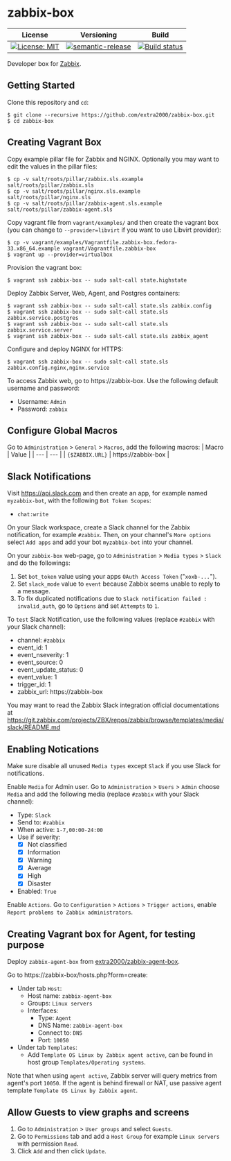 # zabbix-box

| License | Versioning | Build |
| ------- | ---------- | ----- |
| [![License: MIT](https://img.shields.io/badge/License-MIT-yellow.svg)](https://opensource.org/licenses/MIT) | [![semantic-release](https://img.shields.io/badge/%20%20%F0%9F%93%A6%F0%9F%9A%80-semantic--release-e10079.svg)](https://github.com/semantic-release/semantic-release) | [![Build status](https://ci.appveyor.com/api/projects/status/fsr74lorx5h1ht58/branch/master?svg=true)](https://ci.appveyor.com/project/nikAizuddin/zabbix-box/branch/master) |

Developer box for [Zabbix](https://github.com/zabbix/zabbix).


## Getting Started

Clone this repository and `cd`:
```
$ git clone --recursive https://github.com/extra2000/zabbix-box.git
$ cd zabbix-box
```


## Creating Vagrant Box

Copy example pillar file for Zabbix and NGINX. Optionally you may want to edit the values in the pillar files:
```
$ cp -v salt/roots/pillar/zabbix.sls.example salt/roots/pillar/zabbix.sls
$ cp -v salt/roots/pillar/nginx.sls.example salt/roots/pillar/nginx.sls
$ cp -v salt/roots/pillar/zabbix-agent.sls.example salt/roots/pillar/zabbix-agent.sls
```

Copy vagrant file from `vagrant/examples/` and then create the vagrant box (you can change to `--provider=libvirt` if you want to use Libvirt provider):
```
$ cp -v vagrant/examples/Vagrantfile.zabbix-box.fedora-33.x86_64.example vagrant/Vagrantfile.zabbix-box
$ vagrant up --provider=virtualbox
```

Provision the vagrant box:
```
$ vagrant ssh zabbix-box -- sudo salt-call state.highstate
```

Deploy Zabbix Server, Web, Agent, and Postgres containers:
```
$ vagrant ssh zabbix-box -- sudo salt-call state.sls zabbix.config
$ vagrant ssh zabbix-box -- sudo salt-call state.sls zabbix.service.postgres
$ vagrant ssh zabbix-box -- sudo salt-call state.sls zabbix.service.server
$ vagrant ssh zabbix-box -- sudo salt-call state.sls zabbix_agent
```

Configure and deploy NGINX for HTTPS:
```
$ vagrant ssh zabbix-box -- sudo salt-call state.sls zabbix.config.nginx,nginx.service
```

To access Zabbix web, go to https://zabbix-box. Use the following default username and password:
* Username: `Admin`
* Password: `zabbix`


## Configure Global Macros

Go to `Administration` > `General` > `Macros`, add the following macros:
| Macro | Value |
| --- | --- |
| `{$ZABBIX.URL}` | https://zabbix-box |


## Slack Notifications

Visit https://api.slack.com and then create an app, for example named `myzabbix-bot`, with the following `Bot Token Scopes`:
* `chat:write`

On your Slack workspace, create a Slack channel for the Zabbix notification, for example `#zabbix`. Then, on your channel's `More options` select `Add apps` and add your bot `myzabbix-bot` into your channel.

On your `zabbix-box` web-page, go to `Administration` > `Media types` > `Slack` and do the followings:
1. Set `bot_token` value using your apps `OAuth Access Token` ("`xoxb-...`").
1. Set `slack_mode` value to `event` because Zabbix seems unable to reply to a message.
1. To fix duplicated notifications due to `Slack notification failed : invalid_auth`, go to `Options` and set `Attempts` to `1`.

To `test` Slack Notification, use the following values (replace `#zabbix` with your Slack channel):
* channel: `#zabbix`
* event_id: 1
* event_nseverity: 1
* event_source: 0
* event_update_status: 0
* event_value: 1
* trigger_id: 1
* zabbix_url: https://zabbix-box

You may want to read the Zabbix Slack integration official documentations at https://git.zabbix.com/projects/ZBX/repos/zabbix/browse/templates/media/slack/README.md


## Enabling Notications

Make sure disable all unused `Media types` except `Slack` if you use Slack for notifications.

Enable `Media` for Admin user. Go to `Administration` > `Users` > `Admin` choose `Media` and add the following media (replace `#zabbix` with your Slack channel):
* Type: `Slack`
* Send to: `#zabbix`
* When active: `1-7,00:00-24:00`
* Use if severity:
    * [x] Not classified
    * [x] Information
    * [x] Warning
    * [x] Average
    * [x] High
    * [x] Disaster
* Enabled: `True`

Enable `Actions`. Go to `Configuration` > `Actions` > `Trigger actions`, enable `Report problems to Zabbix administrators`.


## Creating Vagrant box for Agent, for testing purpose

Deploy `zabbix-agent-box` from [extra2000/zabbix-agent-box](https://github.com/extra2000/zabbix-agent-box).

Go to https://zabbix-box/hosts.php?form=create:

* Under tab `Host`:
    * Host name: `zabbix-agent-box`
    * Groups: `Linux servers`
    * Interfaces:
        * Type: `Agent`
        * DNS Name: `zabbix-agent-box`
        * Connect to: `DNS`
        * Port: `10050`
* Under tab `Templates`:
    * Add `Template OS Linux by Zabbix agent active`, can be found in host group `Templates/Operating systems`.

Note that when using `agent active`, Zabbix server will query metrics from agent's port `10050`. If the agent is behind firewall or NAT, use passive agent template `Template OS Linux by Zabbix agent`.

## Allow Guests to view graphs and screens

1. Go to `Administration` > `User groups` and select `Guests`.
1. Go to `Permissions` tab and add a `Host Group` for example `Linux servers` with permission `Read`.
1. Click `Add` and then click `Update`.

